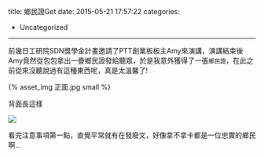 title: 鄉民證Get
date: 2015-05-21 17:57:22
categories:
  - Uncategorized
---

前幾日工研院SDN獎學金計畫邀請了PTT創業板板主Amy來演講，演講結束後Amy竟然從包包拿出一疊鄉民證發給聽眾，於是我意外獲得了一張`鄉民證`，在此之前從來沒聽說過有這種東西呢，真是太溫馨了!

{% asset_img 正面.jpg small %}

<!--more-->

背面長這樣

![](背面.jpg?small)

看完注意事項第一點，直覺平常就有在發廢文，好像拿不拿卡都是一位忠實的鄉民啊...